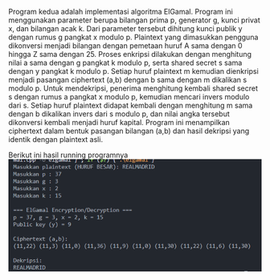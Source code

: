 Program kedua adalah implementasi algoritma ElGamal. Program ini menggunakan parameter berupa bilangan prima p, generator g, kunci privat x, dan bilangan acak k. Dari parameter tersebut dihitung kunci publik y dengan rumus g pangkat x modulo p. Plaintext yang dimasukkan pengguna dikonversi menjadi bilangan dengan pemetaan huruf A sama dengan 0 hingga Z sama dengan 25. Proses enkripsi dilakukan dengan menghitung nilai a sama dengan g pangkat k modulo p, serta shared secret s sama dengan y pangkat k modulo p. Setiap huruf plaintext m kemudian dienkripsi menjadi pasangan ciphertext (a,b) dengan b sama dengan m dikalikan s modulo p. Untuk mendekripsi, penerima menghitung kembali shared secret s dengan rumus a pangkat x modulo p, kemudian mencari invers modulo dari s. Setiap huruf plaintext didapat kembali dengan menghitung m sama dengan b dikalikan invers dari s modulo p, dan nilai angka tersebut dikonversi kembali menjadi huruf kapital. Program ini menampilkan ciphertext dalam bentuk pasangan bilangan (a,b) dan hasil dekripsi yang identik dengan plaintext asli.

Berikut ini hasil running programnya
![alt text](image.png)
